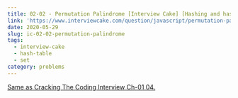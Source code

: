 ```yaml
---
title: 02-02 - Permutation Palindrome [Interview Cake] [Hashing and hash tables]
link: 'https://www.interviewcake.com/question/javascript/permutation-palindrome?course=fc1&section=hashing-and-hash-tables'
date: 2020-05-29
slug: ic-02-02-permutation-palindrome
tags:
  - interview-cake
  - hash-table
  - set
category: problems
---
```


[Same as Cracking The Coding Interview Ch-01 04.](/posts/ctci-01-04-palindrome-permutation/)

<!-- content/posts/problems/cracking-the-coding-interview/ch_01_arrays_and_strings/1.04_palindrome_permutation.md -->
<!-- embed:2.02_permutation_palindrome.js -->
